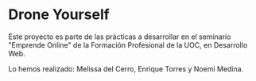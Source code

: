 # Drone Yourself

Este proyecto es parte de las prácticas a desarrollar en el seminario "Emprende Online" de la Formación Profesional de la UOC, en Desarrollo Web.

Lo hemos realizado: Melissa del Cerro, Enrique Torres y Noemi Medina.